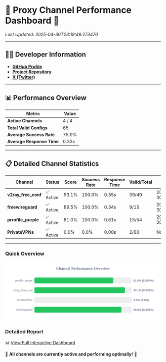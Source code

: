 # 🌟 Proxy Channel Performance Dashboard 🌟

_Last Updated: 2025-04-30T23:19:49.273470_

---

## 👩‍💻 Developer Information

- **[GitHub Profile](https://github.com/4n0nymou3)**  
- **[Project Repository](https://github.com/4n0nymou3/multi-proxy-config-fetcher)**  
- **[X (Twitter)](https://x.com/4n0nymou3)**  

---

## 📊 Performance Overview

| Metric                | Value       |
|-----------------------|-------------|
| **Active Channels**   | 4 / 4       |
| **Total Valid Configs** | 65          |
| **Average Success Rate** | 75.0%      |
| **Average Response Time** | 0.33s       |

---

## 📋 Detailed Channel Statistics

| Channel          | Status     | Score  | Success Rate | Response Time | Valid/Total | Last Success               |
|------------------|------------|--------|--------------|---------------|-------------|----------------------------|
| **v2ray_free_conf**  | ✅ Active  | 93.1%  | 100.0% | 0.35s         | 39/49       | 2025-04-30T23:19:37.819615 |
| **freewireguard**  | ✅ Active  | 89.5%  | 100.0% | 0.34s         | 9/15       | 2025-04-30T23:19:49.272156 |
| **prrofile_purple**  | ✅ Active  | 81.0%  | 100.0% | 0.61s         | 15/54       | 2025-04-30T23:19:37.430391 |
| **PrivateVPNs**  | ✅ Active  | 0.0%  | 0.0% | 0.00s         | 2/60       | None |

---

### Quick Overview
<div align="center">
  <a href="https://raw.githubusercontent.com/nullluser/NullRepo/refs/heads/main/assets/channel_stats_chart.svg">
    <img src="https://raw.githubusercontent.com/nullluser/NullRepo/refs/heads/main/assets/channel_stats_chart.svg" alt="Source Performance Statistics" width="800">
  </a>
</div>

### Detailed Report
📊 [View Full Interactive Dashboard](https://htmlpreview.github.io/?https://github.com/nullluser/NullRepo/blob/main/assets/performance_report.html)

🎉 **All channels are currently active and performing optimally!** 🎉
